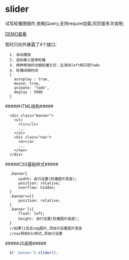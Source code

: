 # slider
试写轮播图插件,依赖jQuery,支持require加载,同页面多次调用; 

[DEMO查看](http://buynao.github.io/slider/)

暂时只向外暴露了4个接口:
```
  1. 自动播放
  2. 鼠标移入暂停轮播
  3. 两种常用的动画轮播方式：左滑动left和闪现fade
  4. 轮播间隔时间
  {
    autoplay : true,
    mouse: true,
    animate: 'fade',
    deplay : 5000
  }
```
#####HTML结构#####
```
  <div class="banner">
    <ul>
      <li></li>
      ...
    </ul>
    <div class="nav">
      <a></a>
      ...
    </nav>
  </div>
```
#####CSS基础样式#####
```
  .banner{
      width: 自行设置(轮播图片宽度); 
      position: relative; 
      overflow: hidden;
  }
  .banner>ul{
      position: relative;
  }
  .banner li{  
      float: left;
      height: 自行设置(轮播图片高度);
  }
  //如果li包含img图片,须自行设置图片宽高
  //nav导航btn样式,须自行设置
```
#####JS调用#####
```js
  $('.banner').slider();
```
